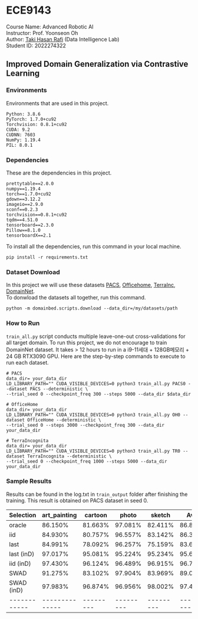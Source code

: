 # ECE9143
Course Name: Advanced Robotic AI 
<br>
Instructor: Prof. Yoonseon Oh <br>
Author: [Taki Hasan Rafi](https://takihasan.github.io/) (Data Intelligence Lab) <br>
Student ID: 2022274322 <br>
## Improved Domain Generalization via Contrastive Learning

### Environments

Environments that are used in this project.
```
Python: 3.8.6
PyTorch: 1.7.0+cu92
Torchvision: 0.8.1+cu92
CUDA: 9.2
CUDNN: 7603
NumPy: 1.19.4
PIL: 8.0.1
```

### Dependencies
These are the dependencies in this project.
```
prettytable==2.0.0
numpy==1.19.4
torch==1.7.0+cu92
gdown==3.12.2
imageio==2.9.0
sconf==0.2.3
torchvision==0.8.1+cu92
tqdm==4.51.0
tensorboard==2.3.0
Pillow==8.1.0
tensorboardX==2.1
```

To install all the dependencies, run this command in your local machine.
```
pip install -r requirements.txt
```
### Dataset Download
In this project we will use these datasets [PACS](https://www.eecs.qmul.ac.uk/~dl307/project_iccv2017), [Officehome](https://www.hemanthdv.org/officeHomeDataset.html), [TerraInc](https://beerys.github.io/CaltechCameraTraps/), [DomainNet](https://ai.bu.edu/M3SDA/).
<br> To donwload the datasets all together, run this command.
```
python -m domainbed.scripts.download --data_dir=/my/datasets/path
```

### How to Run
`train_all.py` script conducts multiple leave-one-out cross-validations for all target domain. 
To run this project, we do not encourage to train DomainNet dataset. It takes > 12 hours to run in a i9-11세대 + 128GB메모리 + 24 GB RTX3090 GPU. 
Here are the step-by-step commands to execute to run each dataset. 

```
# PACS
data_dir= your_data_dir
LD_LIBRARY_PATH="" CUDA_VISIBLE_DEVICES=0 python3 train_all.py PACS0 --dataset PACS --deterministic \
--trial_seed 0 --checkpoint_freq 300 --steps 5000 --data_dir $data_dir

# OfficeHome
data_dir= your_data_dir
LD_LIBRARY_PATH="" CUDA_VISIBLE_DEVICES=0 python3 train_all.py OH0 --dataset OfficeHome --deterministic \
--trial_seed 0 --steps 3000 --checkpoint_freq 300 --data_dir your_data_dir

# TerraIncognita
data_dir= your_data_dir
LD_LIBRARY_PATH="" CUDA_VISIBLE_DEVICES=0 python3 train_all.py TR0 --dataset TerraIncognita --deterministic \
--trial_seed 0 --checkpoint_freq 1000 --steps 5000 --data_dir your_data_dir
```
### Sample Results
Results can be found in the log.txt in `train_output` folder after finishing the training. This result is obtained on PACS dataset in seed 0.


| Selection  | art_painting | cartoon |  photo  |  sketch |   Avg.  |
|------------|--------------|---------|---------|---------|---------|
|   oracle   |   86.150%    | 81.663% | 97.081% | 82.411% | 86.826% |
|    iid     |   84.930%    | 80.757% | 96.557% | 83.142% | 86.347% |
|    last    |   84.991%    | 78.092% | 96.257% | 75.159% | 83.625% |
| last (inD) |   97.017%    | 95.081% | 95.224% | 95.234% | 95.639% |
| iid (inD)  |   97.430%    | 96.124% | 96.489% | 96.915% | 96.740% |
|    SWAD    |   91.275%    | 83.102% | 97.904% | 83.969% | 89.063% |
| SWAD (inD) |   97.983%    | 96.874% | 96.956% | 98.002% | 97.454% |
|------------|--------------|---------|---------|---------|---------|
